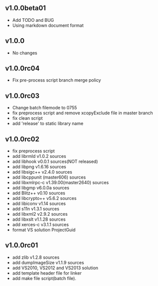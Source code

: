 ## v1.0.0beta01
  - Add TODO and BUG
  - Using markdown document format

## v1.0.0
  - No changes

## v1.0.0rc04
  - Fix pre-process script branch merge policy

## v1.0.0rc03
  - Change batch filemode to 0755
  - fix preprocess script and remove xcopyExclude file in master branch
  - fix clean script
  - add 'release' to static library name

## v1.0.0rc02
  - fix preprocess script
  - add librmld v1.0.2 sources
  - add libhook v0.0.1 sources(NOT released)
  - add libpng v1.6.16 sources
  - add libsigc++ v2.4.0 sources
  - add libcppunit (master606) sources
  - add libxmlrpc-c v1.39.00(master2640) sources
  - add libgmp v6.0.0a sources
  - add Blitz++ v0.10 sources
  - add libcrypto++ v5.6.2 sources
  - add libiconv v1.14 sources
  - add s11n v1.3.1 sources
  - add libxml2 v2.9.2 sources
  - add libxslt v1.1.28 sources
  - add xerces-c v3.1.1 sources
  - format VS solution ProjectGuid

## v1.0.0rc01
  - add zlib v1.2.8 sources
  - add dumpImageSize v1.1.9 sources
  - add VS2010, VS2012 and VS2013 solution
  - add template header file for linker
  - add make file script(batch file).
